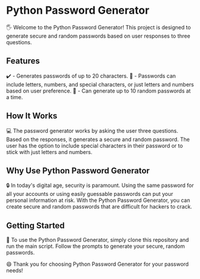 # Python Password Generator

🖐️ Welcome to the Python Password Generator! This project is designed to generate secure and random passwords based on user responses to three questions. 

## Features

✔️ - Generates passwords of up to 20 characters.
🔣 - Passwords can include letters, numbers, and special characters, or just letters and numbers based on user preference.
🌝 - Can generate up to 10 random passwords at a time.

## How It Works

💻 The password generator works by asking the user three questions. Based on the responses, it generates a secure and random password. The user has the option to include special characters in their password or to stick with just letters and numbers. 

## Why Use Python Password Generator

🔒 In today's digital age, security is paramount. Using the same password for all your accounts or using easily guessable passwords can put your personal information at risk. With the Python Password Generator, you can create secure and random passwords that are difficult for hackers to crack.

## Getting Started

🚀 To use the Python Password Generator, simply clone this repository and run the main script. Follow the prompts to generate your secure, random passwords.

😄 Thank you for choosing Python Password Generator for your password needs!
